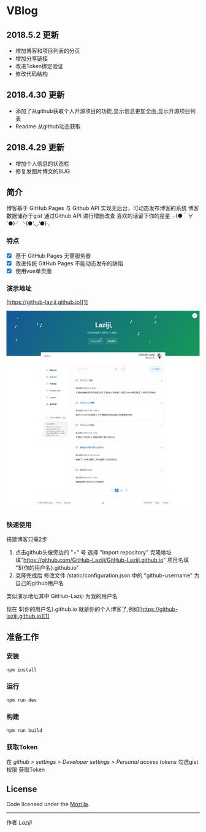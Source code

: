 # VBlog

## 2018.5.2 更新
- 增加博客和项目列表的分页 
- 增加分享链接 
- 改进Token绑定验证 
- 修改代码结构 

## 2018.4.30 更新
- 添加了从github获取个人开源项目的功能,显示信息更加全面,显示开源项目列表
- Readme 从github动态获取

## 2018.4.29 更新
- 增加个人信息的状态栏
- 修复发图片博文的BUG 

## 简介

博客基于 GitHub Pages 与 Github API 实现无后台，可动态发布博客的系统
博客数据储存于gist 通过Github API 进行增删改查
喜欢的话留下你的星星╭(●｀∀´●)╯╰(●’◡’●)╮

### 特点

- [x] 基于 GitHub Pages 无需服务器
- [x] 改进传统 GitHub Pages 不能动态发布的缺陷
- [x] 使用vue单页面

### 演示地址
[https://github-laziji.github.io][1]

![博客截图](screenshots/201805040936.png)

### 快速使用
搭建博客只需2步
1. 点击github头像旁边的 "+" 号 选择 "Import repository" 克隆地址填"https://github.com/GitHub-Laziji/GitHub-Laziji.github.io" 项目名填 "${你的用户名}.github.io" 
2. 克隆完成后 修改文件 /static/configuration.json 中的 "github-username" 为自己的github用户名


类似演示地址其中 GitHub-Laziji 为我的用户名


现在 ${你的用户名}.github.io 就是你的个人博客了,例如[https://github-laziji.github.io][1]

## 准备工作

### 安装

    npm install 

### 运行

    npm run dev 


### 构建

    npm run build


### 获取Token

在 *github > settings > Developer settings > Personal access tokens*  勾选gist权限 获取Token


## License

Code licensed under the [Mozilla](LICENSE).



------


作者 *Laziji*





  [1]: https://github-laziji.github.io
  [2]: https://github.com/GitHub-Laziji/GitHub-Laziji.github.io
